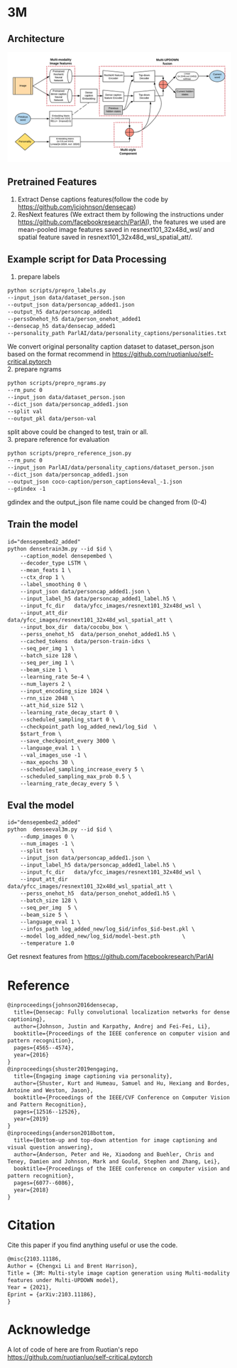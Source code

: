 # 3M
## Architecture 
![Alt text](architecture_3m.png?raw=true "Title")
## Pretrained Features
1. Extract Dense captions features(follow the code by https://github.com/jcjohnson/densecap)
2. ResNext features (We extract them by following the instructions under https://github.com/facebookresearch/ParlAI), the features we used are mean-pooled image  features saved in resnext101_32x48d_wsl/ and spatial feature saved in resnext101_32x48d_wsl_spatial_att/. 

## Example script for Data Processing
1. prepare labels
```
python scripts/prepro_labels.py 
--input_json data/dataset_person.json 
--output_json data/personcap_added1.json 
--output_h5 data/personcap_added1  
--perssOnehot_h5 data/person_onehot_added1 
--densecap_h5 data/densecap_added1 
--personality_path ParlAI/data/personality_captions/personalities.txt
```
We convert original personality caption dataset to dataset_person.json based on the format recommend in https://github.com/ruotianluo/self-critical.pytorch <br />
2. prepare ngrams
```
python scripts/prepro_ngrams.py 
--rm_punc 0 
--input_json data/dataset_person.json 
--dict_json data/personcap_added1.json 
--split val 
--output_pkl data/person-val
```
split above could be changed to test, train or all. <br />
3. prepare reference for evaluation
```
python scripts/prepro_reference_json.py 
--rm_punc 0 
--input_json ParlAI/data/personality_captions/dataset_person.json 
--dict_json data/personcap_added1.json 
--output_json coco-caption/person_captions4eval_-1.json 
--gdindex -1
```
gdindex and the output_json file name could be changed from (0-4) <br />
## Train the model
```
id="densepembed2_added"
python densetrain3m.py --id $id \
    --caption_model densepembed \
    --decoder_type LSTM \
    --mean_feats 1 \
    --ctx_drop 1 \
    --label_smoothing 0 \
    --input_json data/personcap_added1.json \
    --input_label_h5 data/personcap_added1_label.h5 \
    --input_fc_dir   data/yfcc_images/resnext101_32x48d_wsl \
    --input_att_dir  data/yfcc_images/resnext101_32x48d_wsl_spatial_att \
    --input_box_dir  data/cocobu_box \
    --perss_onehot_h5  data/person_onehot_added1.h5 \
    --cached_tokens  data/person-train-idxs \
    --seq_per_img 1 \
    --batch_size 128 \
    --seq_per_img 1 \
    --beam_size 1 \
    --learning_rate 5e-4 \
    --num_layers 2 \
    --input_encoding_size 1024 \
    --rnn_size 2048 \
    --att_hid_size 512 \
    --learning_rate_decay_start 0 \
    --scheduled_sampling_start 0 \
    --checkpoint_path log_added_new1/log_$id  \
    $start_from \
    --save_checkpoint_every 3000 \
    --language_eval 1 \
    --val_images_use -1 \
    --max_epochs 30 \
    --scheduled_sampling_increase_every 5 \
    --scheduled_sampling_max_prob 0.5 \
    --learning_rate_decay_every 5 \

```
## Eval the model
```
id="densepembed2_added" 
python  denseeval3m.py --id $id \
    --dump_images 0 \ 
    --num_images -1 \
    --split test    \   
    --input_json data/personcap_added1.json \
    --input_label_h5 data/personcap_added1_label.h5 \
    --input_fc_dir   data/yfcc_images/resnext101_32x48d_wsl \
    --input_att_dir   data/yfcc_images/resnext101_32x48d_wsl_spatial_att \
    --perss_onehot_h5  data/person_onehot_added1.h5 \
    --batch_size 128 \
    --seq_per_img  5 \ 
    --beam_size 5 \ 
    --language_eval 1 \ 
    --infos_path log_added_new/log_$id/infos_$id-best.pkl \
    --model log_added_new/log_$id/model-best.pth       \   
    --temperature 1.0  
```
Get resnext features from https://github.com/facebookresearch/ParlAI

# Reference
```
@inproceedings{johnson2016densecap,
  title={Densecap: Fully convolutional localization networks for dense captioning},
  author={Johnson, Justin and Karpathy, Andrej and Fei-Fei, Li},
  booktitle={Proceedings of the IEEE conference on computer vision and pattern recognition},
  pages={4565--4574},
  year={2016}
}
@inproceedings{shuster2019engaging,
  title={Engaging image captioning via personality},
  author={Shuster, Kurt and Humeau, Samuel and Hu, Hexiang and Bordes, Antoine and Weston, Jason},
  booktitle={Proceedings of the IEEE/CVF Conference on Computer Vision and Pattern Recognition},
  pages={12516--12526},
  year={2019}
}
@inproceedings{anderson2018bottom,
  title={Bottom-up and top-down attention for image captioning and visual question answering},
  author={Anderson, Peter and He, Xiaodong and Buehler, Chris and Teney, Damien and Johnson, Mark and Gould, Stephen and Zhang, Lei},
  booktitle={Proceedings of the IEEE conference on computer vision and pattern recognition},
  pages={6077--6086},
  year={2018}
}
```
# Citation
Cite this paper if you find anything useful or use the code.
```
@misc{2103.11186,
Author = {Chengxi Li and Brent Harrison},
Title = {3M: Multi-style image caption generation using Multi-modality features under Multi-UPDOWN model},
Year = {2021},
Eprint = {arXiv:2103.11186},
}

```
# Acknowledge 
A lot of code of here are from Ruotian's repo https://github.com/ruotianluo/self-critical.pytorch
